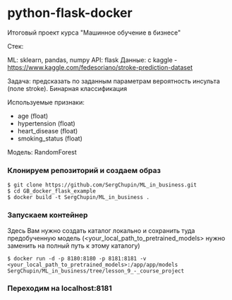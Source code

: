 # python-flask-docker
Итоговый проект курса "Машинное обучение в бизнесе"

Стек:

ML: sklearn, pandas, numpy
API: flask
Данные: с kaggle - https://www.kaggle.com/fedesoriano/stroke-prediction-dataset

Задача: предсказать по заданным параметрам вероятность инсульта (поле stroke). Бинарная классификация

Используемые признаки:

- age (float)
- hypertension (float)
- heart_disease (float)
- smoking_status (float)

Модель: RandomForest

### Клонируем репозиторий и создаем образ
```
$ git clone https://github.com/SergChupin/ML_in_business.git
$ cd GB_docker_flask_example
$ docker build -t SergChupin/ML_in_business .
```

### Запускаем контейнер

Здесь Вам нужно создать каталог локально и сохранить туда предобученную модель (<your_local_path_to_pretrained_models> нужно заменить на полный путь к этому каталогу)
```
$ docker run -d -p 8180:8180 -p 8181:8181 -v <your_local_path_to_pretrained_models>:/app/app/models SergChupin/ML_in_business/tree/lesson_9_-_course_project
```

### Переходим на localhost:8181
